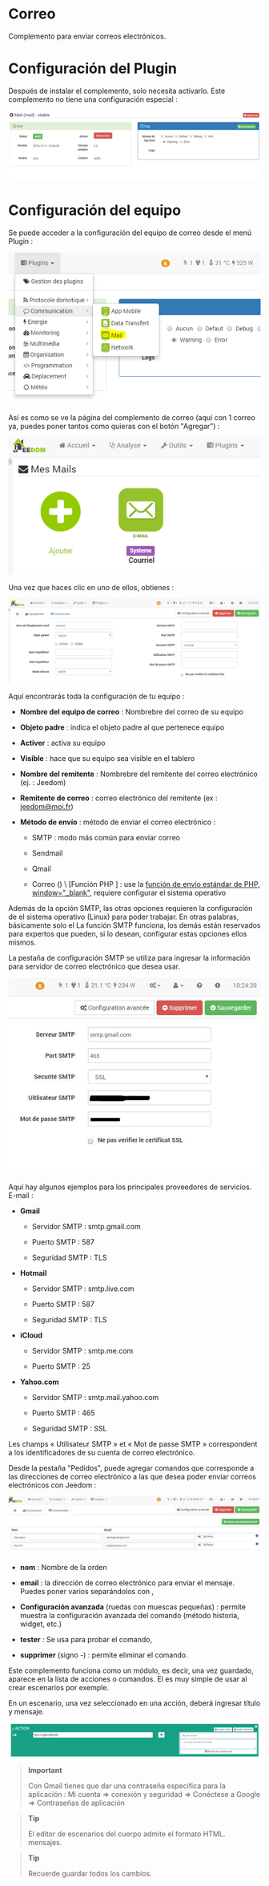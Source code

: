 # Correo

Complemento para enviar correos electrónicos.

Configuración del Plugin 
===

Después de instalar el complemento, solo necesita activarlo. Este complemento
no tiene una configuración especial :

![mail1](../images/mail1.PNG)

Configuración del equipo 
===

Se puede acceder a la configuración del equipo de correo desde el menú
Plugin :

![mail2](../images/mail2.PNG)

Así es como se ve la página del complemento de correo (aquí con 1 correo ya,
puedes poner tantos como quieras con el botón "Agregar") :

![mail3](../images/mail3.PNG)

Una vez que haces clic en uno de ellos, obtienes :

![mail4](../images/mail4.PNG)

Aquí encontrarás toda la configuración de tu equipo :

-   **Nombre del equipo de correo** : Nombrebre del correo de su equipo

-   **Objeto padre** : indica el objeto padre al que pertenece
    equipo

-   **Activer** : activa su equipo

-   **Visible** : hace que su equipo sea visible en el tablero

-   **Nombre del remitente** : Nombrebre del remitente del correo electrónico (ej. : Jeedom)

-   **Remitente de correo** : correo electrónico del remitente (ex : <jeedom@moi.fr>)

-   **Método de envío** : método de enviar el correo electrónico :

    -   SMTP : modo más común para enviar correo

    -   Sendmail

    -   Qmail

    -   Correo () \ [Función PHP \] : use la [función de envío estándar
        de PHP,
        window="\_blank"](http://fr.php.net/manual/fr/function.mail.php),
        requiere configurar el sistema operativo

Además de la opción SMTP, las otras opciones requieren la configuración de
el sistema operativo (Linux) para poder trabajar. En otras palabras, básicamente solo el
La función SMTP funciona, los demás están reservados para expertos que
pueden, si lo desean, configurar estas opciones ellos mismos.

La pestaña de configuración SMTP se utiliza para ingresar la información para
servidor de correo electrónico que desea usar.

![mail screenshot3](../images/mail_screenshot3.jpg)

Aquí hay algunos ejemplos para los principales proveedores de servicios.
E-mail :

-   **Gmail**

    -   Servidor SMTP : smtp.gmail.com

    -   Puerto SMTP : 587

    -   Seguridad SMTP : TLS

-   **Hotmail**

    -   Servidor SMTP : smtp.live.com

    -   Puerto SMTP : 587

    -   Seguridad SMTP : TLS

-   **iCloud**

    -   Servidor SMTP : smtp.me.com

    -   Puerto SMTP : 25

-   **Yahoo.com**

    -   Servidor SMTP : smtp.mail.yahoo.com

    -   Puerto SMTP : 465

    -   Seguridad SMTP : SSL

Les champs « Utilisateur SMTP » et « Mot de passe SMTP » correspondent
a los identificadores de su cuenta de correo electrónico.

Desde la pestaña "Pedidos", puede agregar comandos que
corresponde a las direcciones de correo electrónico a las que desea poder
enviar correos electrónicos con Jeedom :

![mail screenshot4](../images/mail_screenshot4.jpg)

-   **nom** : Nombre de la orden

-   **email** : la dirección de correo electrónico para enviar el mensaje. Puedes poner varios separándolos con ,

-   **Configuración avanzada** (ruedas con muescas pequeñas) : permite
    muestra la configuración avanzada del comando (método
    historia, widget, etc.)

-   **tester** : Se usa para probar el comando,

-   **supprimer** (signo -) : permite eliminar el comando.

Este complemento funciona como un módulo, es decir, una vez
guardado, aparece en la lista de acciones o comandos. El es
muy simple de usar al crear escenarios por
exemple.

En un escenario, una vez seleccionado en una acción, deberá ingresar
título y mensaje.

![mail5](../images/mail5.jpg)

> **Important**
>
> Con Gmail tienes que dar una contraseña específica para
> la aplicación : Mi cuenta ⇒ conexión y seguridad ⇒ Conéctese a
> Google ⇒ Contraseñas de aplicación

> **Tip**
>
> El editor de escenarios del cuerpo admite el formato HTML.
> mensajes.

> **Tip**
>
> Recuerde guardar todos los cambios.
